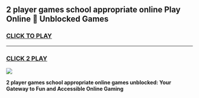 
## 2 player games school appropriate online Play Online 👋 Unblocked Games
<h3>
<a href="https://news.freeplayer.one?title=2_player_games_school_appropriate_online&ref=17GH">CLICK TO PLAY</a></h3>
<hr>

<h3>
<a href="https://news.freeplayer.one?title=2_player_games_school_appropriate_online&ref=17GH">CLICK 2 PLAY</a>
  
</h3>

<a href="https://news.freeplayer.one?title=2_player_games_school_appropriate_online&ref=17GH/"><img src="https://clearcache.store/games.png"></a>


**2 player games school appropriate online games unblocked: Your Gateway to Fun and Accessible Online Gaming**
